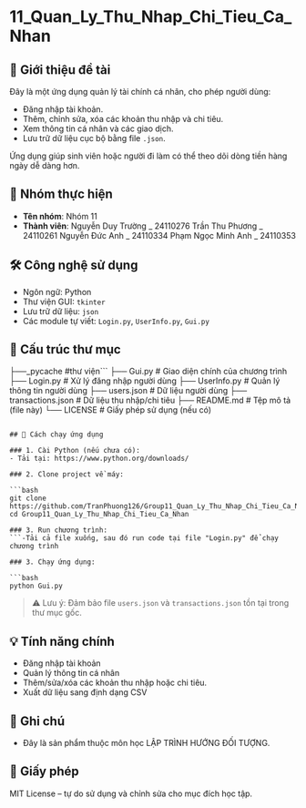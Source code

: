 # 11_Quan_Ly_Thu_Nhap_Chi_Tieu_Ca_Nhan

## 📝 Giới thiệu đề tài

Đây là một ứng dụng quản lý tài chính cá nhân, cho phép người dùng:
- Đăng nhập tài khoản.
- Thêm, chỉnh sửa, xóa các khoản thu nhập và chi tiêu.
- Xem thông tin cá nhân và các giao dịch.
- Lưu trữ dữ liệu cục bộ bằng file `.json`.

Ứng dụng giúp sinh viên hoặc người đi làm có thể theo dõi dòng tiền hàng ngày dễ dàng hơn.

## 👥 Nhóm thực hiện

- **Tên nhóm**: Nhóm 11
- **Thành viên**:
Nguyễn Duy Trường     _ 24110276
Trần Thu Phương       _ 24110261
Nguyễn Đức Anh        _ 24110334
Phạm Ngọc Minh Anh    _ 24110353

## 🛠 Công nghệ sử dụng

- Ngôn ngữ: Python
- Thư viện GUI: `tkinter`
- Lưu trữ dữ liệu: `json`
- Các module tự viết: `Login.py`, `UserInfo.py`, `Gui.py`

## 📂 Cấu trúc thư mục

├──_pycache              #thư viện```
├── Gui.py               # Giao diện chính của chương trình
├── Login.py             # Xử lý đăng nhập người dùng
├── UserInfo.py          # Quản lý thông tin người dùng
├── users.json           # Dữ liệu người dùng
├── transactions.json    # Dữ liệu thu nhập/chi tiêu
├── README.md            # Tệp mô tả (file này)
└── LICENSE              # Giấy phép sử dụng (nếu có)
```

## 🚀 Cách chạy ứng dụng

### 1. Cài Python (nếu chưa có):
- Tải tại: https://www.python.org/downloads/

### 2. Clone project về máy:

```bash
git clone https://github.com/TranPhuong126/Group11_Quan_Ly_Thu_Nhap_Chi_Tieu_Ca_Nhan.git
cd Group11_Quan_Ly_Thu_Nhap_Chi_Tieu_Ca_Nhan

### 3. Run chương trình:
```-Tải cả file xuống, sau đó run code tại file "Login.py" để chạy chương trình

### 3. Chạy ứng dụng:

```bash
python Gui.py
```

> ⚠️ Lưu ý: Đảm bảo file `users.json` và `transactions.json` tồn tại trong thư mục gốc.

## 💡 Tính năng chính

- Đăng nhập tài khoản
- Quản lý thông tin cá nhân
- Thêm/sửa/xóa các khoản thu nhập hoặc chi tiêu.
- Xuất dữ liệu sang định dạng CSV

## 📌 Ghi chú

- Đây là sản phẩm thuộc môn học LẬP TRÌNH HƯỚNG ĐỐI TƯỢNG.

## 📄 Giấy phép

MIT License – tự do sử dụng và chỉnh sửa cho mục đích học tập.
